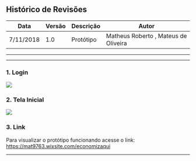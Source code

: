 ## Histórico de Revisões

| Data | Versão | Descrição | Autor |
--------- | ------ | ------- | -------
7/11/2018 | 1.0| Protótipo | Matheus Roberto , Mateus de Oliveira |
------------------------------------


------------------------------------

### 1. Login

![](https://pbs.twimg.com/media/DstNTqSWwAIPNv8.jpg)

### 2. Tela Inicial

![](https://pbs.twimg.com/media/DstNTqHXgAIjT1l.jpg)

### 3. Link

Para visualizar o protótipo funcionando acesse o link: https://mat9763.wixsite.com/economizaqui

***
